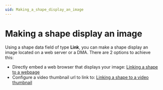 ```yaml
---
uid: Making_a_shape_display_an_image
---
```


# Making a shape display an image

Using a shape data field of type **Link**, you can make a shape display an image located on a web server or a DMA. There are 2 options to achieve this:

- Directly embed a web browser that displays your image: [Linking a shape to a webpage](xref:Linking_a_shape_to_a_webpage)
- Configure a video thumbnail url to link to: [Linking a shape to a video thumbnail](xref:Linking_a_shape_to_a_video_thumbnail)